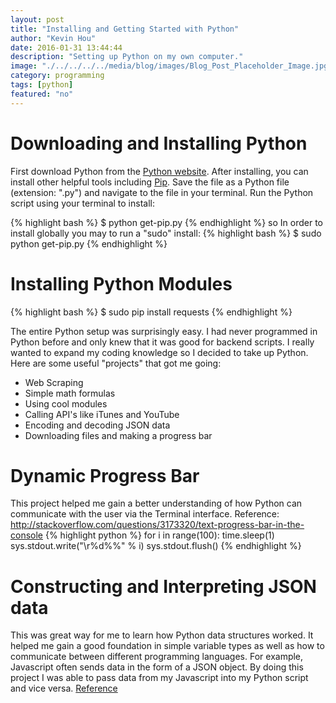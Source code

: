 ```yaml
---
layout: post
title: "Installing and Getting Started with Python"
author: "Kevin Hou"
date: 2016-01-31 13:44:44
description: "Setting up Python on my own computer."
image: "./../../../../media/blog/images/Blog_Post_Placeholder_Image.jpg"
category: programming
tags: [python]
featured: "no"
---
```

# Downloading and Installing Python
First download Python from the <a href="https://www.python.org/downloads/">Python website</a>. After installing, you can install other helpful tools including <a href="https://bootstrap.pypa.io/get-pip.py">Pip</a>. Save the file as a Python file (extension: ".py") and navigate to the file in your terminal. Run the Python script using your terminal to install:

{% highlight bash %}
$ python get-pip.py
{% endhighlight %}
so
In order to install globally you may to run a "sudo" install:
{% highlight bash %}
$ sudo python get-pip.py
{% endhighlight %}

# Installing Python Modules
{% highlight bash %}
$ sudo pip install requests
{% endhighlight %}

The entire Python setup was surprisingly easy. I had never programmed in Python before and only knew that it was good for backend scripts. I really wanted to expand my coding knowledge so I decided to take up Python. Here are some useful "projects" that got me going:
<ul>
  <li>Web Scraping</li>
  <li>Simple math formulas</li>
  <li>Using cool modules</li>
  <li>Calling API's like iTunes and YouTube</li>
  <li>Encoding and decoding JSON data</li>
  <li>Downloading files and making a progress bar</li>
</ul>


# Dynamic Progress Bar
This project helped me gain a better understanding of how Python can communicate with the user via the Terminal interface.
Reference: <a href="http://stackoverflow.com/questions/3173320/text-progress-bar-in-the-console">http://stackoverflow.com/questions/3173320/text-progress-bar-in-the-console</a>
{% highlight python %}
for i in range(100):
    time.sleep(1)
    sys.stdout.write("\r%d%%" % i)
    sys.stdout.flush()
{% endhighlight %}

# Constructing and Interpreting JSON data
This was great way for me to learn how Python data structures worked. It helped me gain a good foundation in simple variable types as well as how to communicate between different programming languages. For example, Javascript often sends data in the form of a JSON object. By doing this project I was able to pass data from my Javascript into my Python script and vice versa. <a href="https://docs.python.org/2/library/json.html">Reference</a>
